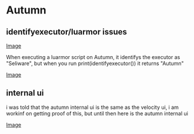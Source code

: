 # Autumn

## identifyexecutor/luarmor issues

[Image](https://raw.githubusercontent.com/jj123llol/Autumn-/refs/heads/main/Screenshot_20250613-202801-052.png)

When executing a luarmor script on Autumn, it identifys the executor as "Seliware",
but when you run print(identifyexecutor()) it returns "Autumn"

[Image](https://raw.githubusercontent.com/jj123llol/Autumn-/refs/heads/main/image.png)


## internal ui
i was told that the autumn internal ui is the same as the velocity ui, i am workinf on getting proof of this, but until then here is the autumn internal ui

[Image](https://raw.githubusercontent.com/jj123llol/Autumn-/refs/heads/main/image-52%7E2.png)
